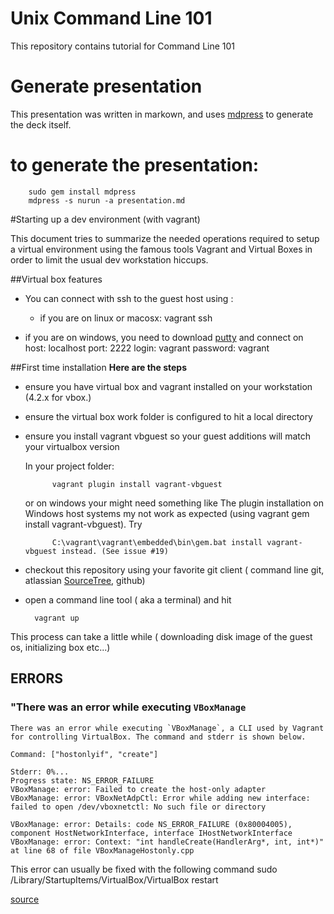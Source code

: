 Unix Command Line 101
=====================

This repository contains tutorial for Command Line 101


# Generate presentation

This presentation was written in markown, and uses [mdpress](https://github.com/egonSchiele/mdpress) to generate the deck itself.
# to generate the presentation:

````
	sudo gem install mdpress
	mdpress -s nurun -a presentation.md
````



#Starting up a dev environment (with vagrant)

This document tries to summarize the needed operations required to setup a virtual environment
using the famous tools Vagrant and Virtual Boxes in order to limit the usual dev workstation hiccups.



##Virtual box features


 

 - You can connect with ssh to the guest host using :
 
 
 	+  if you are on linux or macosx:
	 vagrant ssh


+ if you are on windows, you need to download 
	[putty](http://www.chiark.greenend.org.uk/~sgtatham/putty/download.html)
	and connect on 
		host: localhost
		port: 2222
		login: vagrant
		password: vagrant
 	

##First time installation
**Here are the steps**

- ensure you have virtual box and vagrant installed on your workstation (4.2.x for vbox.)

- ensure the virtual box work folder is configured to hit a local directory 

- ensure you install vagrant vbguest so your guest additions will match your virtualbox version

	
	In your project folder:
	
			vagrant plugin install vagrant-vbguest
			
	or on windows your might need something like
	The plugin installation on Windows host systems my not work as expected (using vagrant gem install vagrant-vbguest). Try 
	
			C:\vagrant\vagrant\embedded\bin\gem.bat install vagrant-vbguest instead. (See issue #19)		


- checkout this repository using your favorite git client ( command line git, atlassian [SourceTree](https://www.atlassian.com/software/sourcetree/overview), github)
	
- open a command line tool ( aka a terminal) and hit


		vagrant up

This process can take a little while ( downloading disk image of the guest os, initializing box etc...)



## ERRORS 


### "There was an error while executing `VBoxManage`

	There was an error while executing `VBoxManage`, a CLI used by Vagrant
	for controlling VirtualBox. The command and stderr is shown below.

	Command: ["hostonlyif", "create"]

	Stderr: 0%...
	Progress state: NS_ERROR_FAILURE
	VBoxManage: error: Failed to create the host-only adapter
	VBoxManage: error: VBoxNetAdpCtl: Error while adding new interface: failed to open /dev/vboxnetctl: No such file or directory

	VBoxManage: error: Details: code NS_ERROR_FAILURE (0x80004005), component HostNetworkInterface, interface IHostNetworkInterface
	VBoxManage: error: Context: "int handleCreate(HandlerArg*, int, int*)" at line 68 of file VBoxManageHostonly.cpp


This error can usually be fixed with the following command
	sudo /Library/StartupItems/VirtualBox/VirtualBox restart

[source](http://stackoverflow.com/questions/18149546/vagrant-up-failed-dev-vboxnetctl-no-such-file-or-directory)


